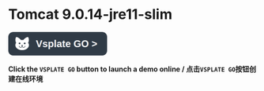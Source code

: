 # Tomcat 9.0.14-jre11-slim

<a href="https://www.vsplate.com/?docker-compose=https://github.com/vsplate/dcenvs/tomcat/9.0.14-jre11-slim"><img alt="VSPLATE GO" src="https://raw.githubusercontent.com/vsplate/images/master/vsgo_btn.png" width="200px"></a>

**Click the `VSPLATE GO` button to launch a demo online / 点击`VSPLATE GO`按钮创建在线环境**